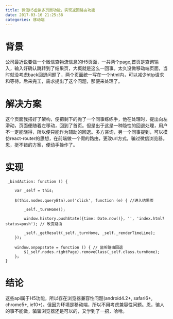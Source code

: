 ```yaml
---
title: 微信H5虚拟多页面功能，实现返回路由功能
date: 2017-03-16 21:25:38
categories: 移动端
---
```

# 背景
公司最近说要做一个微信查物流信息的H5页面，一共两个page,首页是查询输入，输入好确认跳转到了结果页，大概就是这么一回事。太久没做移动端页面，当时就没考虑back回退问题了，两个页面统一写在一个html内，可以减少http请求和等待。后来完工，需求提出了这个问题，那便来处理了。
<!-- more --> 

# 解决方案
这个页面我搭好了架构，便把剩下的抛了一个同事练练手，他在处理时，提出向左滑动，页面便随着左移动，回到了首页。但是出于这是一种隐性的回退处理，用户不一定能晓得，所以便只能作为辅助的回退。多方咨询，另一个同事提到，可以模仿react-router的思想，在前端做一个假的路由，更改url方式，骗过微信浏览器。恩，挺不错的方案，便动手操作了。

# 实现
     _bindAction: function () {

        var _self = this;

        $(this.nodes.queryBtn).on('click', function (e) { //进入结果页

            _self._turnHome();
           
            window.history.pushState({time: Date.now()}, '', 'index.html?status=push'); // 改变路由

            _self._getResult(_self._turnHome, _self._renderTimeLine);
        });

        window.onpopstate = function () { // 监听路由回退
            $(_self.nodes.rightPage).removeClass(_self.class.turnHome);
        };
    }

# 结论 
这些api属于H5功能，所以存在浏览器兼容性问题(android4.2+, safari6+, chrome5+, ie10+)。但因为环境是移动端，所以不用考虑兼容性问题。恩，骗人的事不能做，骗骗浏览器还是可以的，又学到了一招，哈哈。  